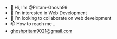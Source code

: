 - 👋 Hi, I’m @Pritam-Ghosh99
- 👀 I’m interested in Web Development 
- 💞️ I’m looking to collaborate on web development 
- 📫 How to reach me ..
- ghoshpritam9021@gmail.com

<!---
Pritam-Ghosh99/Pritam-Ghosh99 is a ✨ special ✨ repository because its `README.md` (this file) appears on your GitHub profile.
You can click the Preview link to take a look at your changes.
--->
